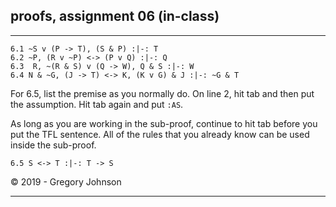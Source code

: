 ## proofs, assignment 06 (in-class)

---

~~~{.ProofChecker .JohnsonSL options="fonts tabindent render resize" guides="fitch" points="20" late-credit="16"}
6.1 ~S v (P -> T), (S & P) :|-: T
6.2 ~P, (R v ~P) <-> (P v Q) :|-: Q
6.3  R, ~(R & S) v (Q -> W), Q & S :|-: W
6.4 N & ~G, (J -> T) <-> K, (K v G) & J :|-: ~G & T
~~~

For 6.5, list the premise as you normally do. On line 2, hit tab and then put the assumption. Hit tab again and put `:AS`. 

As long as you are working in the sub-proof, continue to hit tab before you put the TFL sentence. All of the rules that you already know can be used inside the sub-proof.

~~~{.ProofChecker .JohnsonSL options="fonts tabindent render resize" guides="fitch" points="20" late-credit="16"}
6.5 S <-> T :|-: T -> S 
~~~

<p>&copy; 2019 - <script>document.write(new Date().getFullYear())</script> Gregory Johnson</p>

---
 
